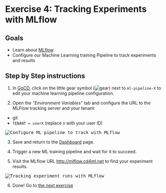 # Exercise 4: Tracking Experiments with MLflow

## Goals

* Learn about [MLflow](https://mlflow.org/)
* Configure our Machine Learning training Pipeline to track experiments and
results

## Step by Step instructions

1. In [GoCD](http://gocd.cd4ml.net), click on the little gear symbol
(![gear](./images/gear.png)) next to `ml-pipeline-X` to edit your machine
learning pipeline configuration.

2. Open the *"Environment Variables"* tab and configure the URL to the MLFlow
tracking server and your tenant:

  * git
  * `TENANT = userX` (replace `X` with your user ID)

  <kbd>![Configure ML pipeline to track with MLflow](./images/4-mlflow-setup.png)</kbd>

3. Save and return to the [Dashboard](http://gocd.cd4ml.net) page.

4. Trigger a new ML training pipeline and wait for it to succeed.

5. Visit the MLflow URL http://mlflow.cd4ml.net to find your experiment results.

<kbd>![Tracking experiment runs with MLflow](./images/4-mlflow.png)</kbd>

6. Done! Go to [the next exercise](./5-model-monitoring.md)
